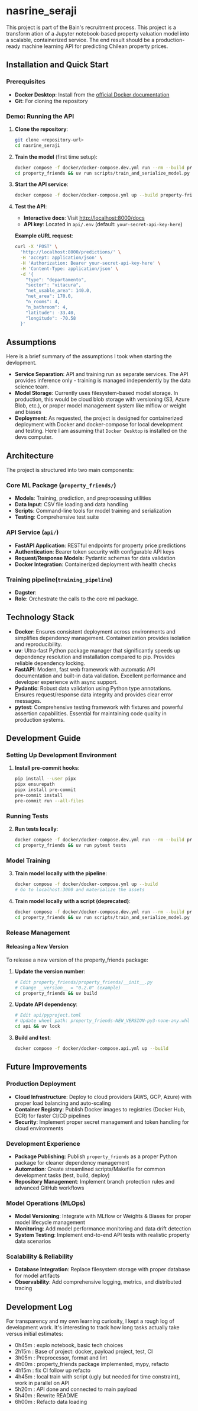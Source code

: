 # nasrine_seraji

This project is part of the Bain's recruitment process. This project is a transform ation of a Jupyter
notebook-based property valuation model into a scalable, containerized service. 
The end result should be a production-ready machine learning API for predicting Chilean property prices. 

## Installation and Quick Start

### Prerequisites

- **Docker Desktop**: Install from the [official Docker documentation](https://docs.docker.com/get-docker/)
- **Git**: For cloning the repository

### Demo: Running the API

1. **Clone the repository**:
   ```bash
   git clone <repository-url>
   cd nasrine_seraji
   ```

2. **Train the model** (first time setup):
   ```bash
   docker compose -f docker/docker-compose.dev.yml run --rm --build property_friends
   cd property_friends && uv run scripts/train_and_serialize_model.py
   ```

3. **Start the API service**:
   ```bash
   docker compose -f docker/docker-compose.yml up --build property-friends-api
   ```

4. **Test the API**:
   - **Interactive docs**: Visit [http://localhost:8000/docs](http://localhost:8000/docs)
   - **API key**: Located in `api/.env` (default: `your-secret-api-key-here`)
   
   **Example cURL request**:
   ```bash
   curl -X 'POST' \
     'http://localhost:8000/predictions/' \
     -H 'accept: application/json' \
     -H 'Authorization: Bearer your-secret-api-key-here' \
     -H 'Content-Type: application/json' \
     -d '{
       "type": "departamento",
       "sector": "vitacura",
       "net_usable_area": 140.0,
       "net_area": 170.0,
       "n_rooms": 4,
       "n_bathroom": 4,
       "latitude": -33.40,
       "longitude": -70.58
     }'
   ```

## Assumptions
 
 Here is a brief summary of the assumptions I took when starting the devlopment.
- **Service Separation**: API and training run as separate services. The API provides inference only - training is managed independently by the data science team.
- **Model Storage**: Currently uses filesystem-based model storage. In production, this would be cloud blob storage with versioning (S3, Azure Blob, etc.), or proper
model management system like mlflow or weight and biases
- **Deployment**: As requested, the project is designed for containerized deployment with Docker and docker-compose for local development and testing. Here I am
assuming that `Docker Desktop` is installed on the devs computer.

## Architecture

The project is structured into two main components:

### Core ML Package (`property_friends/`)
- **Models**: Training, prediction, and preprocessing utilities
- **Data Input**: CSV file loading and data handling
- **Scripts**: Command-line tools for model training and serialization
- **Testing**: Comprehensive test suite

### API Service (`api/`)
- **FastAPI Application**: RESTful endpoints for property price predictions
- **Authentication**: Bearer token security with configurable API keys
- **Request/Response Models**: Pydantic schemas for data validation
- **Docker Integration**: Containerized deployment with health checks


### Training pipeline(`training_pipeline`)
- **Dagster**:
- **Role**: Orchestrate the calls to the core ml package.

## Technology Stack

- **Docker**: Ensures consistent deployment across environments and simplifies dependency management. Containerization provides isolation and reproducibility.
- **uv**: Ultra-fast Python package manager that significantly speeds up dependency resolution and installation compared to pip. Provides reliable dependency locking.
- **FastAPI**: Modern, fast web framework with automatic API documentation and built-in data validation. Excellent performance and developer experience with async support.
- **Pydantic**: Robust data validation using Python type annotations. Ensures request/response data integrity and provides clear error messages.
- **pytest**: Comprehensive testing framework with fixtures and powerful assertion capabilities. Essential for maintaining code quality in production systems.


## Development Guide

### Setting Up Development Environment

1. **Install pre-commit hooks**:
   ```bash
   pip install --user pipx
   pipx ensurepath
   pipx install pre-commit
   pre-commit install
   pre-commit run --all-files
   ```

### Running Tests

2. **Run tests locally**:
   ```bash
   docker compose -f docker/docker-compose.dev.yml run --rm --build property_friends
   cd property_friends && uv run pytest tests
   ```

### Model Training

3. **Train model locally with the pipeline**:
   ```bash
   docker compose -f docker/docker-compose.yml up --build
   # Go to localhost:3000 and materialize the assets
   ```

3. **Train model locally with a script (deprecated)**:
   ```bash
   docker compose -f docker/docker-compose.dev.yml run --rm --build property_friends
   cd property_friends && uv run scripts/train_and_serialize_model.py
   ```

### Release Management

#### Releasing a New Version

To release a new version of the property_friends package:

1. **Update the version number**:
   ```bash
   # Edit property_friends/property_friends/__init__.py
   # Change __version__ = "0.2.0" (example)
   cd property_friends && uv build
   ```

2. **Update API dependency**:
   ```bash
   # Edit api/pyproject.toml
   # Update wheel path: property_friends-NEW_VERSION-py3-none-any.whl
   cd api && uv lock
   ```

3. **Build and test**:
   ```bash
   docker compose -f docker/docker-compose.api.yml up --build
   ```

## Future Improvements

### Production Deployment
- **Cloud Infrastructure**: Deploy to cloud providers (AWS, GCP, Azure) with proper load balancing and auto-scaling
- **Container Registry**: Publish Docker images to registries (Docker Hub, ECR) for faster CI/CD pipelines
- **Security**: Implement proper secret management and token handling for cloud environments

### Development Experience
- **Package Publishing**: Publish `property_friends` as a proper Python package for cleaner dependency management
- **Automation**: Create streamlined scripts/Makefile for common development tasks (test, build, deploy)
- **Repository Management**: Implement branch protection rules and advanced GitHub workflows

### Model Operations (MLOps)
- **Model Versioning**: Integrate with MLflow or Weights & Biases for proper model lifecycle management
- **Monitoring**: Add model performance monitoring and data drift detection
- **System Testing**: Implement end-to-end API tests with realistic property data scenarios

### Scalability & Reliability
- **Database Integration**: Replace filesystem storage with proper database for model artifacts
- **Observability**: Add comprehensive logging, metrics, and distributed tracing

## Development Log

For transparency and my own learning curiosity, I kept a rough log of development work. It's interesting to track how long tasks actually take versus initial estimates:
- 0h45m : explo notebook, basic tech choices
- 2h15m : Base of project: docker, payload project, test, CI
- 3h05m : Preprocessor, format and lint
- 4h00m : property_friends package implemented, mypy, refacto
- 4h15m : fix CI follow up refacto
- 4h45m : local train with script (ugly but needed for time constraint), work in parallel on API
- 5h20m : API done and connected to main payload
- 5h40m : Rewrite README
- 6h00m : Refacto data loading
